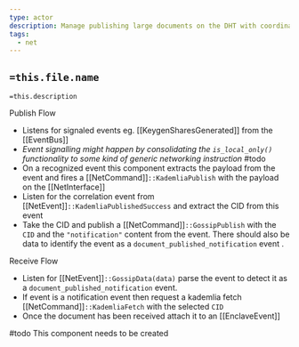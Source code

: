 ```yaml
---
type: actor
description: Manage publishing large documents on the DHT with coordination events
tags:
  - net
---
```

## `=this.file.name`

`=this.description`


Publish Flow
- Listens for signaled events eg.  [[KeygenSharesGenerated]] from the [[EventBus]]
- _Event signalling might happen by consolidating the `is_local_only()`  functionality to some kind of generic networking instruction_ #todo
- On a recognized event this component extracts the payload from the event and fires a [[NetCommand]]`::KademliaPublish` with the payload on the [[NetInterface]]
- Listen for the correlation event from [[NetEvent]]`::KademliaPublishedSuccess` and extract the CID from this event
- Take the CID and publish a [[NetCommand]]`::GossipPublish` with the `CID` and the `"notification"` content from the event. There should also be data to identify the event as a `document_published_notification` event .

Receive Flow
- Listen for [[NetEvent]]`::GossipData(data)` parse the event to detect it as a `document_published_notification` event.
- If event is a notification event then request a kademlia fetch [[NetCommand]]`::KademliaFetch` with the selected `CID`
- Once the document has been received attach it to an [[EnclaveEvent]]


#todo 
This component needs to be created

